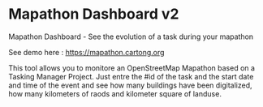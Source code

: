 # Mapathon Dashboard v2

Mapathon Dashboard - See the evolution of a task during your mapathon 

See demo here : https://mapathon.cartong.org 

This tool allows you to monitore an OpenStreetMap Mapathon based on a Tasking Manager Project.
Just entre the #id of the task and the start date and time of the event and see how many buildings have been digitalized, how many kilometers of raods and kilometer square of landuse.
